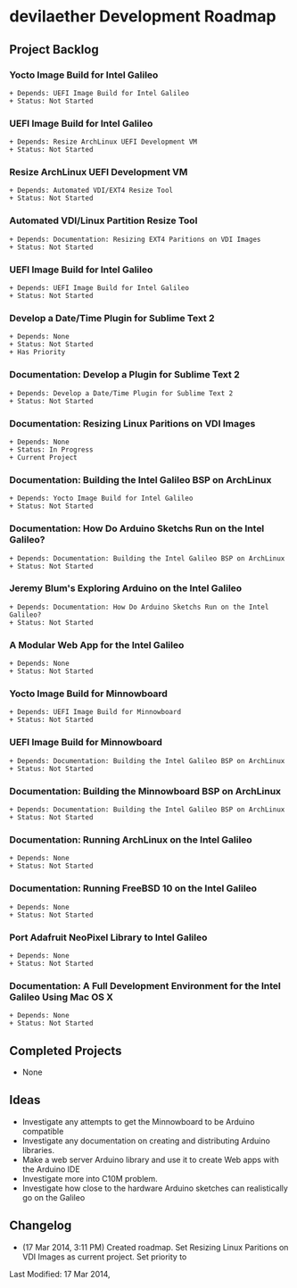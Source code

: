 # devilaether Development Roadmap

## Project Backlog

### Yocto Image Build for Intel Galileo 
	+ Depends: UEFI Image Build for Intel Galileo
	+ Status: Not Started

### UEFI Image Build for Intel Galileo
	+ Depends: Resize ArchLinux UEFI Development VM
	+ Status: Not Started

### Resize ArchLinux UEFI Development VM
	+ Depends: Automated VDI/EXT4 Resize Tool
	+ Status: Not Started

### Automated VDI/Linux Partition Resize Tool
	+ Depends: Documentation: Resizing EXT4 Paritions on VDI Images 
	+ Status: Not Started

### UEFI Image Build for Intel Galileo
	+ Depends: UEFI Image Build for Intel Galileo
	+ Status: Not Started

### Develop a Date/Time Plugin for Sublime Text 2
	+ Depends: None
	+ Status: Not Started
	+ Has Priority

### Documentation: Develop a Plugin for Sublime Text 2
	+ Depends: Develop a Date/Time Plugin for Sublime Text 2
	+ Status: Not Started

### Documentation: Resizing Linux Paritions on VDI Images
	+ Depends: None
	+ Status: In Progress
	+ Current Project

### Documentation: Building the Intel Galileo BSP on ArchLinux
	+ Depends: Yocto Image Build for Intel Galileo
	+ Status: Not Started

### Documentation: How Do Arduino Sketchs Run on the Intel Galileo?
	+ Depends: Documentation: Building the Intel Galileo BSP on ArchLinux
	+ Status: Not Started

### Jeremy Blum's Exploring Arduino on the Intel Galileo
	+ Depends: Documentation: How Do Arduino Sketchs Run on the Intel Galileo?
	+ Status: Not Started

### A Modular Web App for the Intel Galileo
	+ Depends: None
	+ Status: Not Started

### Yocto Image Build for Minnowboard 
	+ Depends: UEFI Image Build for Minnowboard
	+ Status: Not Started

### UEFI Image Build for Minnowboard
	+ Depends: Documentation: Building the Intel Galileo BSP on ArchLinux
	+ Status: Not Started

### Documentation: Building the Minnowboard BSP on ArchLinux
	+ Depends: Documentation: Building the Intel Galileo BSP on ArchLinux
	+ Status: Not Started

### Documentation: Running ArchLinux on the Intel Galileo
	+ Depends: None
	+ Status: Not Started

### Documentation: Running FreeBSD 10 on the Intel Galileo
	+ Depends: None
	+ Status: Not Started

### Port Adafruit NeoPixel Library to Intel Galileo
	+ Depends: None
	+ Status: Not Started

### Documentation: A Full Development Environment for the Intel Galileo Using Mac OS X
	+ Depends: None
	+ Status: Not Started


## Completed Projects

+ None


## Ideas

* Investigate any attempts to get the Minnowboard to be Arduino compatible
* Investigate any documentation on creating and distributing Arduino libraries.
* Make a web server Arduino library and use it to create Web apps with the Arduino IDE
* Investigate more into C10M problem.
* Investigate how close to the hardware Arduino sketches can realistically go on the Galileo

## Changelog
+ (17 Mar 2014, 3:11 PM) Created roadmap. Set Resizing Linux Paritions on VDI Images as
current project. Set priority to 

Last Modified: 17 Mar 2014, 